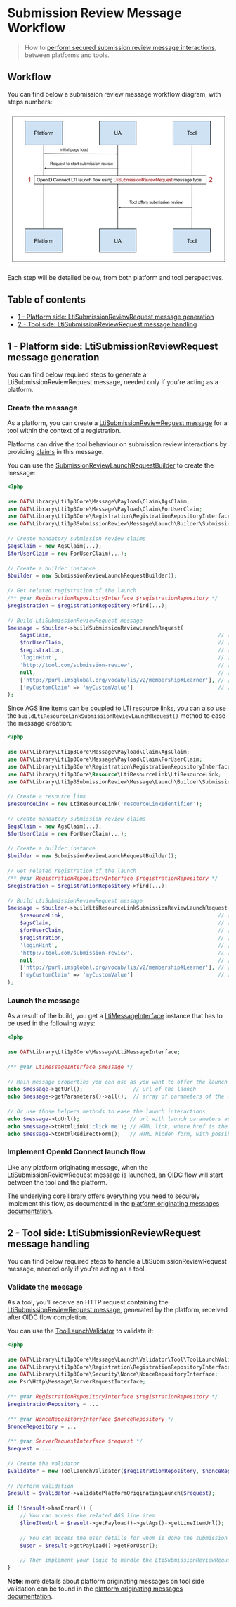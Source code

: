 # Submission Review Message Workflow

> How to [perform secured submission review message interactions](https://www.imsglobal.org/spec/lti-sr/v1p0), between platforms and tools.

## Workflow

You can find below a submission review message workflow diagram, with steps numbers:

![Submission Review Workflow](../images/submission-review-workflow.png)

Each step will be detailed below, from both platform and tool perspectives.

## Table of contents

- [1 - Platform side: LtiSubmissionReviewRequest message generation](#1---platform-side-ltisubmissionreviewrequest-message-generation)
- [2 - Tool side: LtiSubmissionReviewRequest message handling](#2---tool-side-ltisubmissionreviewrequest-message-handling)

## 1 - Platform side: LtiSubmissionReviewRequest message generation

You can find below required steps to generate a LtiSubmissionReviewRequest message, needed only if you're acting as a platform.

### Create the message

As a platform, you can create a [LtiSubmissionReviewRequest message](https://www.imsglobal.org/spec/lti-sr/v1p0) for a tool within the context of a registration.

Platforms can drive the tool behaviour on submission review interactions by providing [claims](https://www.imsglobal.org/spec/lti-sr/v1p0#ltisubmissionreviewrequest-claims) in this message.

You can use the [SubmissionReviewLaunchRequestBuilder](../../src/Message/Launch/Builder/SubmissionReviewLaunchRequestBuilder.php) to create the message:

```php
<?php

use OAT\Library\Lti1p3Core\Message\Payload\Claim\AgsClaim;
use OAT\Library\Lti1p3Core\Message\Payload\Claim\ForUserClaim;
use OAT\Library\Lti1p3Core\Registration\RegistrationRepositoryInterface;
use OAT\Library\Lti1p3SubmissionReview\Message\Launch\Builder\SubmissionReviewLaunchRequestBuilder;

// Create mandatory submission review claims
$agsClaim = new AgsClaim(...);
$forUserClaim = new ForUserClaim(...);

// Create a builder instance
$builder = new SubmissionReviewLaunchRequestBuilder();

// Get related registration of the launch
/** @var RegistrationRepositoryInterface $registrationRepository */
$registration = $registrationRepository->find(...);

// Build LtiSubmissionReviewRequest message
$message = $builder->buildSubmissionReviewLaunchRequest(
    $agsClaim,                                                     // [required] AGS claim
    $forUserClaim,                                                 // [required] for_user claim
    $registration,                                                 // [required] related registration
    'loginHint',                                                   // [required] login hint that will be used afterwards by the platform to perform authentication
    'http://tool.com/submission-review',                           // [optional] tool url where to send the LtiSubmissionReviewRequest message (if none provided will use default tool launch url)
    null,                                                          // [optional] will use the registration default deployment id, but you can pass a specific one
    ['http://purl.imsglobal.org/vocab/lis/v2/membership#Learner'], // [optional] roles
    ['myCustomClaim' => 'myCustomValue']                           // [optional] supplementary claims if needed
);
```

Since [AGS line items can be coupled to LTI resource links](https://www.imsglobal.org/spec/lti-sr/v1p0#coupled-line-item-0), you can also use the `buildLtiResourceLinkSubmissionReviewLaunchRequest()` method to ease the message creation: 

```php
<?php

use OAT\Library\Lti1p3Core\Message\Payload\Claim\AgsClaim;
use OAT\Library\Lti1p3Core\Message\Payload\Claim\ForUserClaim;
use OAT\Library\Lti1p3Core\Registration\RegistrationRepositoryInterface;
use OAT\Library\Lti1p3Core\Resource\LtiResourceLink\LtiResourceLink;
use OAT\Library\Lti1p3SubmissionReview\Message\Launch\Builder\SubmissionReviewLaunchRequestBuilder;

// Create a resource link
$resourceLink = new LtiResourceLink('resourceLinkIdentifier');

// Create mandatory submission review claims
$agsClaim = new AgsClaim(...);
$forUserClaim = new ForUserClaim(...);

// Create a builder instance
$builder = new SubmissionReviewLaunchRequestBuilder();

// Get related registration of the launch
/** @var RegistrationRepositoryInterface $registrationRepository */
$registration = $registrationRepository->find(...);

// Build LtiSubmissionReviewRequest message
$message = $builder->buildLtiResourceLinkSubmissionReviewLaunchRequest(
    $resourceLink,                                                 // [required] resource link
    $agsClaim,                                                     // [required] AGS claim
    $forUserClaim,                                                 // [required] for_user claim
    $registration,                                                 // [required] related registration
    'loginHint',                                                   // [required] login hint that will be used afterwards by the platform to perform authentication
    'http://tool.com/submission-review',                           // [optional] tool url where to send the LtiSubmissionReviewRequest message (if none provided will use default tool launch url)
    null,                                                          // [optional] will use the registration default deployment id, but you can pass a specific one
    ['http://purl.imsglobal.org/vocab/lis/v2/membership#Learner'], // [optional] roles
    ['myCustomClaim' => 'myCustomValue']                           // [optional] supplementary claims if needed
);
```

### Launch the message

As a result of the build, you get a [LtiMessageInterface](../../src/Message/LtiMessageInterface.php) instance that has to be used in the following ways:

```php
<?php

use OAT\Library\Lti1p3Core\Message\LtiMessageInterface;

/** @var LtiMessageInterface $message */

// Main message properties you can use as you want to offer the launch to the platform users
echo $message->getUrl();                // url of the launch
echo $message->getParameters()->all();  // array of parameters of the launch

// Or use those helpers methods to ease the launch interactions
echo $message->toUrl();                // url with launch parameters as query parameters
echo $message->toHtmlLink('click me'); // HTML link, where href is the output url
echo $message->toHtmlRedirectForm();   // HTML hidden form, with possibility of auto redirection
```

### Implement OpenId Connect launch flow

Like any platform originating message, when the LtiSubmissionReviewRequest message is launched, an [OIDC flow](https://www.imsglobal.org/spec/security/v1p0/#platform-originating-messages) will start between the tool and the platform.

The underlying core library offers everything you need to securely implement this flow, as documented in the [platform originating messages documentation](https://github.com/oat-sa/lib-lti1p3-core/blob/master/doc/message/platform-originating-messages.md).

## 2 - Tool side: LtiSubmissionReviewRequest message handling

You can find below required steps to handle a LtiSubmissionReviewRequest message, needed only if you're acting as a tool.

### Validate the message 

As a tool, you'll receive an HTTP request containing the [LtiSubmissionReviewRequest message](https://www.imsglobal.org/spec/lti-sr/v1p0), generated by the platform, received after OIDC flow completion.

You can use the [ToolLaunchValidator](https://github.com/oat-sa/lib-lti1p3-core/blob/master/src/Message/Launch/Validator/Tool/ToolLaunchValidator.php) to validate it:

```php
<?php

use OAT\Library\Lti1p3Core\Message\Launch\Validator\Tool\ToolLaunchValidator;
use OAT\Library\Lti1p3Core\Registration\RegistrationRepositoryInterface;
use OAT\Library\Lti1p3Core\Security\Nonce\NonceRepositoryInterface;
use Psr\Http\Message\ServerRequestInterface;

/** @var RegistrationRepositoryInterface $registrationRepository */
$registrationRepository = ...

/** @var NonceRepositoryInterface $nonceRepository */
$nonceRepository = ...

/** @var ServerRequestInterface $request */
$request = ...

// Create the validator
$validator = new ToolLaunchValidator($registrationRepository, $nonceRepository);

// Perform validation
$result = $validator->validatePlatformOriginatingLaunch($request);

if (!$result->hasError()) {
    // You can access the related AGS line item
    $lineItemUrl = $result->getPayload()->getAgs()->getLineItemUrl();
    
    // You can access the user details for whom is done the submission review
    $user = $result->getPayload()->getForUser();
    
    // Then implement your logic to handle the LtiSubmissionReviewRequest message and offer submission review
}
```
**Note**: more details about platform originating messages on tool side validation can be found in the [platform originating messages documentation](https://github.com/oat-sa/lib-lti1p3-core/blob/master/doc/message/platform-originating-messages.md#4---tool-side-launch-validation).
